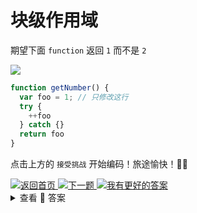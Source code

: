 # 块级作用域

期望下面 `function` 返回 `1` 而不是 `2`

<a><img src='https://img.shields.io/badge/-%E5%BC%80%E5%A7%8B%E6%8C%91%E6%88%98-blue'/></a>
```js
function getNumber() {
  var foo = 1; // 只修改这行
  try {
    ++foo
  } catch {}
  return foo
}
```

点击上方的 `接受挑战` 开始编码！旅途愉快！👍🏻

<a href='https://github.com/2462870727/show-your-code' target="_blank">
<img alt='返回首页' src='https://img.shields.io/badge/-%E8%BF%94%E5%9B%9E%E9%A6%96%E9%A1%B5-lightgrey' />
</a>
<a href='https://github.com/2462870727/show-your-code/blob/main/questions/02-much-statement/README.md' target="_blank">
<img alt='下一题' src='https://img.shields.io/badge/-%E2%AC%87%EF%B8%8F%E4%B8%8B%E4%B8%80%E9%A2%98-success' />
</a><a href="https://github.com/2462870727/show-your-code/issues/new?title=01-easy-block-var&labels=answer&template=issue.md" ><img src='https://img.shields.io/badge/-%E6%88%91%E6%9C%89%E6%9B%B4%E5%A5%BD%E7%9A%84%E8%A7%A3%E7%AD%94-blue' alt='我有更好的答案' /></a>

<br>
<details><summary>查看 👀 答案</summary>

<br>

```js
function getNumber() {
  const foo = 1; // 使用 const 声明变量
  try {
    ++foo
  } catch {}
  return foo
}
```

使用 `const` , `let` 会避免提升变量，形成局部作用域。但注意⚠️这里 由于 foo 自增。所以应当使用 `let`

<br>

</details>

<br>
